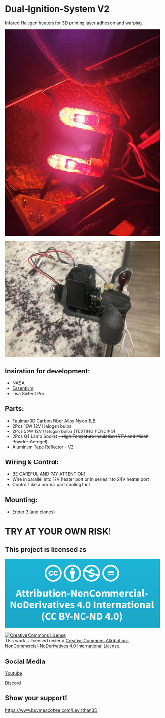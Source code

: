 # Dual-Ignition-System V2
Infared Halogen heaters for 3D printing layer adhesion and warping.

![Dual_Ignition_System_Running](https://github.com/Leviathan3DPrinting/Dual-Ignition-System/blob/d84c7496a5f1814fdd7f631fe8353dc4c55e3813/Pictures/Dual_Ignition_System(6).jpeg)

![Dual_Ignition_System_V2](https://github.com/Leviathan3DPrinting/Dual-Ignition-System/blob/7ef7221ec45fe904b592c2c2318db523055128fc/Pictures/Dual_Ignition_System(8).jpg)

## Insiration for development:
- [NASA](https://www.researchgate.net/publication/311666362_High_Temperature_Thermoplastic_Additive_Manufacturing_Using_Low-Cost_Open-Source_Hardware#pf13)
- [Essentium](https://patents.google.com/patent/US10836106B2/en)
- Lisa Sinterit Pro

## Parts:
- Taulman3D Carbon Fiber Alloy Nylon 1LB
- 2Pcs 10W 12V Halogen bulbs
- 2Pcs 20W 12V Halogen bulbs (TESTING PENDING)
- 2Pcs G4 Lamp Socket
~~- High Tempature Insulation (RTV and Micah Powder, Aerogel)~~
- Aluminum Tape Reflector - V2

## Wiring & Control:
- BE CAREFUL AND PAY ATTENTION!
- Wire in parallel into 12V heater port or in series into 24V heater port
- Control Like a normal part cooling fan!

## Mounting:
- Ender 3 (and clones)

# TRY AT YOUR OWN RISK!

## This project is licensed as
![image of license](https://github.com/Leviathan3DPrinting/Jalopy-3D-Printer/blob/af43e5e981d2f165c3d17926878dfeb3833aef88/LICENSE.png)

<a rel="license" href="http://creativecommons.org/licenses/by-nc-nd/4.0/"><img alt="Creative Commons License" style="border-width:0" src="https://i.creativecommons.org/l/by-nc-nd/4.0/88x31.png" /></a><br />This work is licensed under a <a rel="license" href="http://creativecommons.org/licenses/by-nc-nd/4.0/">Creative Commons Attribution-NonCommercial-NoDerivatives 4.0 International License</a>.

## Social Media
[Youtube](https://www.youtube.com/@HoodPlastics)

[Discord](https://discord.gg/yPuzRCrs)

## Show your support!
https://www.buymeacoffee.com/Leviathan3D
